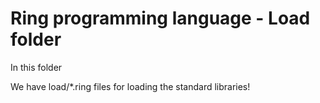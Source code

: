 Ring programming language - Load folder
=======================================

In this folder 

We have load/*.ring files for loading the standard libraries!

